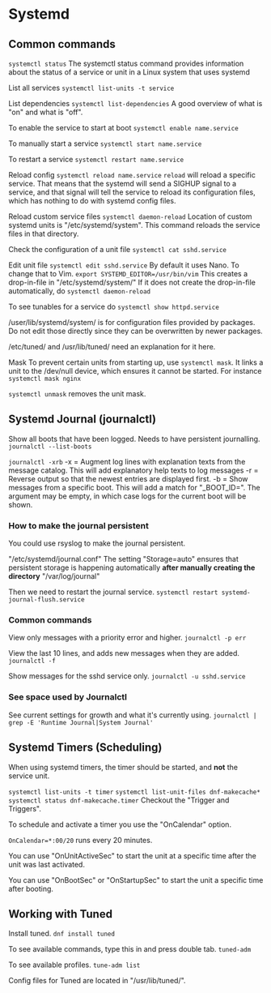 # Systemd

## Common commands

``systemctl status``
The systemctl status command provides information about the status of a service or unit in a Linux system that uses systemd

List all services
``systemctl list-units -t service``

List dependencies
``systemctl list-dependencies``
A good overview of what is "on" and what is "off". 

To enable the service to start at boot
``systemctl enable name.service``

To manually start a service
``systemctl start name.service``

To restart a service
``systemctl restart name.service``

Reload config
``systemctl reload name.service``
`reload` will reload a specific service. That means that the systemd will send a SIGHUP signal to a service, and that signal will tell the service to reload its configuration files, which has nothing to do with systemd config files.

Reload custom service files
``systemctl daemon-reload``
Location of custom systemd units is "/etc/systemd/system". This command reloads the service files in that directory.

Check the configuration of a unit file
``systemctl cat sshd.service``

Edit unit file
``systemctl edit sshd.service``
By default it uses Nano. To change that to Vim.
``export SYSTEMD_EDITOR=/usr/bin/vim``
This creates a drop-in-file in "/etc/systemd/system/"
If it does not create the drop-in-file automatically, do ``systemctl daemon-reload``

To see tunables for a service do ``systemctl show httpd.service``

/user/lib/systemd/system/ is for configuration files provided by packages.
Do not edit those directly since they can be overwritten by newer packages.

/etc/tuned/ and /usr/lib/tuned/ need an explanation for it here.

Mask
To prevent certain units from starting up, use ``systemctl mask``. It links a unit to the /dev/null device, which ensures it cannot be started. For instance ``systemctl mask nginx``

``systemctl unmask`` removes the unit mask.

## Systemd Journal (journalctl)

Show all boots that have been logged. Needs to have persistent journalling.
``journalctl --list-boots``

``journalctl -xrb``
-x = Augment log lines with explanation texts from the message catalog. This will add explanatory help texts to log messages
-r = Reverse output so that the newest entries are displayed first.
-b = Show messages from a specific boot. This will add a match for "_BOOT_ID=".
The argument may be empty, in which case logs for the current boot will be shown.

### How to make the journal persistent

You could use rsyslog to make the journal persistent.

"/etc/systemd/journal.conf"
The setting "Storage=auto" ensures that persistent storage is happening automatically **after manually creating the directory** "/var/log/journal"

Then we need to restart the journal service.
``systemctl restart systemd-journal-flush.service``

### Common commands

View only messages with a priority error and higher.
``journalctl -p err``

View the last 10 lines, and adds new messages when they are added.
``journalctl -f``

Show messages for the sshd service only.
``journalctl -u sshd.service``

### See space used by Journalctl

See current settings for growth and what it's currently using.
``journalctl | grep -E 'Runtime Journal|System Journal'``


## Systemd Timers (Scheduling)

When using systemd timers, the timer should be started, and **not** the service unit.

``systemctl list-units -t timer``
``systemctl list-unit-files dnf-makecache*``
``systemctl status dnf-makecache.timer``
Checkout the "Trigger and Triggers".

To schedule and activate a timer you use the "OnCalendar" option.

``OnCalendar=*:00/20`` runs every 20 minutes.

You can use "OnUnitActiveSec" to start the unit at a specific time after the unit was last activated.

You can use "OnBootSec" or "OnStartupSec" to start the unit a specific time after booting.

## Working with Tuned

Install tuned. ``dnf install tuned``

To see available commands, type this in and press double tab. ``tuned-adm`` 

To see available profiles. ``tune-adm list``

Config files for Tuned are located in "/usr/lib/tuned/".








